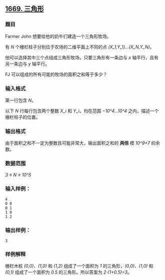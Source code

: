 ## [1669. 三角形](https://www.acwing.com/problem/content/1671/)

### 题目

Farmer John 想要给他的奶牛们建造一个三角形牧场。

有 *N* 个栅栏柱子分别位于农场的二维平面上不同的点 *(X_1,Y_1)…(X_N,Y_N)*。

他可以选择其中三个点组成三角形牧场，只要三角形有一条边与 *x* 轴平行，且有另一条边与 *y* 轴平行。

FJ 可以组成的所有可能的牧场的面积之和等于多少？

### 输入格式

第一行包含 *N*。

以下 *N* 行每行包含两个整数 *X_i* 和 *Y_i*，均在范围 *−10^4…10^4* 之内，描述一个栅栏柱子的位置。

### 输出格式

由于面积之和不一定为整数且可能非常大，输出面积之和的 **两倍** 模 *10^9+7* 的余数。

### 数据范围

*3 ≤ N ≤ 10^5*

### 输入样例：

```
4
0 0
0 1
1 0
1 2
```

### 输出样例：

```
3
```

### 样例解释

栅栏木桩 *(0,0)、(1,0)* 和 *(1,2)* 组成了一个面积为 *1* 的三角形，*(0,0)、(1,0)* 和 *(0,1)* 组成了一个面积为 *0.5* 的三角形。所以答案为 *2⋅(1+0.5)=3*。
